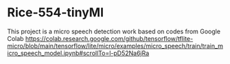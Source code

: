 # Rice-554-tinyMl

This project is a micro speech detection work based on codes from Google Colab https://colab.research.google.com/github/tensorflow/tflite-micro/blob/main/tensorflow/lite/micro/examples/micro_speech/train/train_micro_speech_model.ipynb#scrollTo=l-pD52Na6jRa
